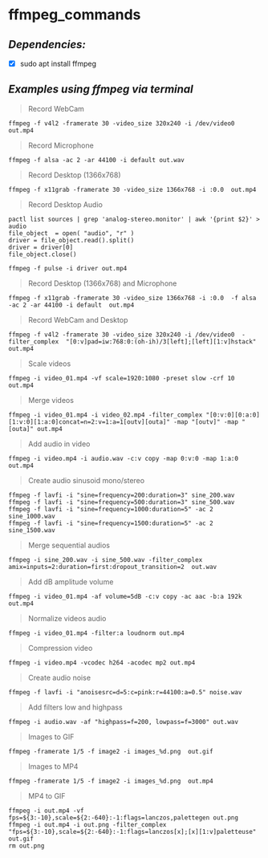 # ffmpeg_commands

## *Dependencies:*
- [x] sudo apt install ffmpeg

## *Examples using ffmpeg via terminal*
> Record WebCam
```shell
ffmpeg -f v4l2 -framerate 30 -video_size 320x240 -i /dev/video0 out.mp4
```


> Record Microphone
```shell
ffmpeg -f alsa -ac 2 -ar 44100 -i default out.wav
```


> Record Desktop (1366x768)
```shell
ffmpeg -f x11grab -framerate 30 -video_size 1366x768 -i :0.0  out.mp4
```


> Record Desktop Audio
```shell
pactl list sources | grep 'analog-stereo.monitor' | awk '{print $2}' > audio 
file_object  = open( "audio", "r" )
driver = file_object.read().split()
driver = driver[0] 
file_object.close()

ffmpeg -f pulse -i driver out.mp4
```


> Record Desktop (1366x768) and Microphone
```shell
ffmpeg -f x11grab -framerate 30 -video_size 1366x768 -i :0.0  -f alsa -ac 2 -ar 44100 -i default  out.mp4
```


> Record WebCam and Desktop
```shell
ffmpeg -f v4l2 -framerate 30 -video_size 320x240 -i /dev/video0  -filter_complex  "[0:v]pad=iw:768:0:(oh-ih)/3[left];[left][1:v]hstack" out.mp4
```

> Scale videos
```shell
ffmpeg -i video_01.mp4 -vf scale=1920:1080 -preset slow -crf 10 out.mp4
```


> Merge videos
```shell
ffmpeg -i video_01.mp4 -i video_02.mp4 -filter_complex "[0:v:0][0:a:0][1:v:0][1:a:0]concat=n=2:v=1:a=1[outv][outa]" -map "[outv]" -map "[outa]" out.mp4
```

> Add audio in video
```shell
ffmpeg -i video.mp4 -i audio.wav -c:v copy -map 0:v:0 -map 1:a:0 out.mp4
```


> Create audio sinusoid mono/stereo
```shell
ffmpeg -f lavfi -i "sine=frequency=200:duration=3" sine_200.wav
ffmpeg -f lavfi -i "sine=frequency=500:duration=3" sine_500.wav
ffmpeg -f lavfi -i "sine=frequency=1000:duration=5" -ac 2 sine_1000.wav
ffmpeg -f lavfi -i "sine=frequency=1500:duration=5" -ac 2 sine_1500.wav
```


> Merge sequential audios
```shell
ffmpeg -i sine_200.wav -i sine_500.wav -filter_complex amix=inputs=2:duration=first:dropout_transition=2  out.wav
```

> Add dB amplitude volume 
```shell
ffmpeg -i video_01.mp4 -af volume=5dB -c:v copy -ac aac -b:a 192k out.mp4 
```

> Normalize videos audio
```shell
ffmpeg -i video_01.mp4 -filter:a loudnorm out.mp4 
```

> Compression video
```shell
ffmpeg -i video.mp4 -vcodec h264 -acodec mp2 out.mp4
```

> Create audio noise
```shell
ffmpeg -f lavfi -i "anoisesrc=d=5:c=pink:r=44100:a=0.5" noise.wav 
```

> Add filters low and highpass
```shell
ffmpeg -i audio.wav -af "highpass=f=200, lowpass=f=3000" out.wav
```

> Images to GIF
```shell
ffmpeg -framerate 1/5 -f image2 -i images_%d.png  out.gif 
```

> Images to MP4
```shell
ffmpeg -framerate 1/5 -f image2 -i images_%d.png  out.mp4 
```

> MP4 to GIF
```shell
ffmpeg -i out.mp4 -vf fps=${3:-10},scale=${2:-640}:-1:flags=lanczos,palettegen out.png
ffmpeg -i out.mp4 -i out.png -filter_complex "fps=${3:-10},scale=${2:-640}:-1:flags=lanczos[x];[x][1:v]paletteuse" out.gif
rm out.png
```
